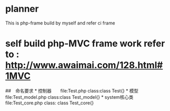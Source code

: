 # planner
This is php-frame build by myself and refer ci frame

# self build php-MVC frame work refer to : http://www.awaimai.com/128.html#1MVC 

##　命名要求
	* 控制器　　file:Test.php  class:class Test{}
	* 模型		file:Test_model.php  class:class Test_model{}
	* system核心类 file:Test_core.php  class: class Test_core{}



